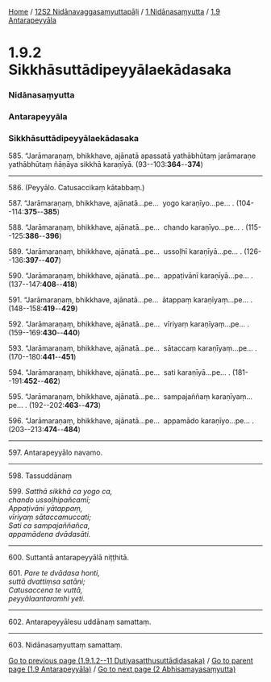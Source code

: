 
[Home](/) / [12S2 Nidānavaggasaṃyuttapāḷi](/tipitaka/12S2.md) / [1 Nidānasaṃyutta](/tipitaka/12S2/1.md) / [1.9 Antarapeyyāla](/tipitaka/12S2/1/1.9.md)

# 1.9.2 Sikkhāsuttādipeyyālaekādasaka

### Nidānasaṃyutta

### Antarapeyyāla

### Sikkhāsuttādipeyyālaekādasaka

585\. “Jarāmaraṇaṃ, bhikkhave, ajānatā apassatā yathābhūtaṃ jarāmaraṇe yathābhūtaṃ ñāṇāya sikkhā karaṇīyā. (93--103:**364**--**374**)

---

586\. (Peyyālo. Catusaccikaṃ kātabbaṃ.)



587\. “Jarāmaraṇaṃ, bhikkhave, ajānatā…pe…  yogo karaṇīyo…pe… . (104--114:**375**--**385**)

588\. “Jarāmaraṇaṃ, bhikkhave, ajānatā…pe…  chando karaṇīyo…pe… . (115--125:**386**--**396**)

589\. “Jarāmaraṇaṃ, bhikkhave, ajānatā…pe…  ussoḷhī karaṇīyā…pe… . (126--136:**397**--**407**)

590\. “Jarāmaraṇaṃ, bhikkhave, ajānatā…pe…  appaṭivānī karaṇīyā…pe… . (137--147:**408**--**418**)

591\. “Jarāmaraṇaṃ, bhikkhave, ajānatā…pe…  ātappaṃ karaṇīyaṃ…pe… . (148--158:**419**--**429**)

592\. “Jarāmaraṇaṃ, bhikkhave, ajānatā…pe…  vīriyaṃ karaṇīyaṃ…pe… . (159--169:**430**--**440**)

593\. “Jarāmaraṇaṃ, bhikkhave, ajānatā…pe…  sātaccaṃ karaṇīyaṃ…pe… . (170--180:**441**--**451**)

594\. “Jarāmaraṇaṃ, bhikkhave, ajānatā…pe…  sati karaṇīyā…pe… . (181--191:**452**--**462**)

595\. “Jarāmaraṇaṃ, bhikkhave, ajānatā…pe…  sampajaññaṃ karaṇīyaṃ…pe… . (192--202:**463**--**473**)

596\. “Jarāmaraṇaṃ, bhikkhave, ajānatā…pe…  appamādo karaṇīyo…pe… . (203--213:**474**--**484**)

---

597\. Antarapeyyālo navamo.



---

598\. Tassuddānaṃ



599\. _Satthā sikkhā ca yogo ca,_  
_chando ussoḷhipañcamī;_  
_Appaṭivāni yātappaṃ,_  
_vīriyaṃ sātaccamuccati;_  
_Sati ca sampajaññañca,_  
_appamādena dvādasāti._  


---

600\. Suttantā antarapeyyālā niṭṭhitā.



601\. _Pare te dvādasa honti,_  
_suttā dvattiṃsa satāni;_  
_Catusaccena te vuttā,_  
_peyyālaantaramhi yeti._  


---

602\. Antarapeyyālesu uddānaṃ samattaṃ.



---

603\. Nidānasaṃyuttaṃ samattaṃ.



[Go to previous page (1.9.1.2--11 Dutiyasatthusuttādidasaka)](/tipitaka/12S2/1/1.9/1.9.1/1.9.1.2--11.md) / [Go to parent page (1.9 Antarapeyyāla)](/tipitaka/12S2/1/1.9.md) / [Go to next page (2 Abhisamayasaṃyutta)](/tipitaka/12S2/2.md)


